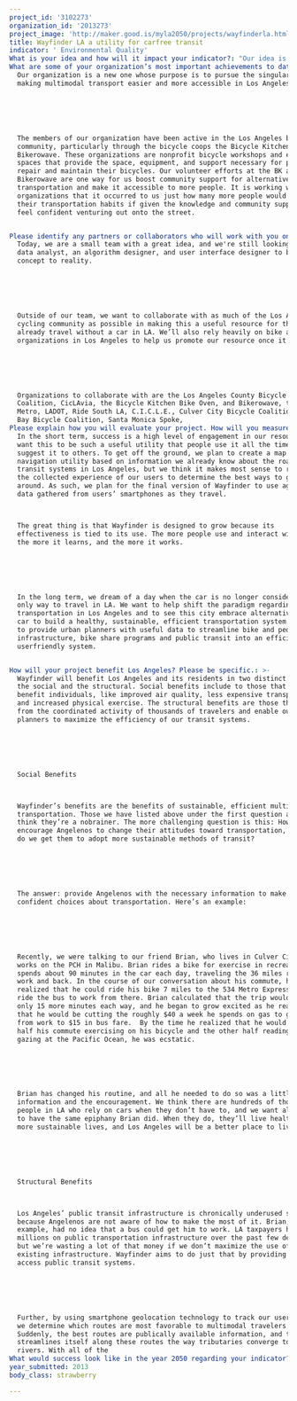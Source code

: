 ```yaml
---
project_id: '3102273'
organization_id: '2013273'
project_image: 'http://maker.good.is/myla2050/projects/wayfinderla.html'
title: Wayfinder LA a utility for carfree transit
indicator: ' Environmental Quality'
What is your idea and how will it impact your indicator?: "Our idea is a mapping and navigation tool designed for carfree transportation in Los Angeles. It will use road quality, public transit, and crowdsourced geolocation data to suggest routes of travel using the three main alternatives to car travel: walking, biking, and public transit.\n\n\n\n\n\nWalking, biking, and public transit are superior to car travel because they pollute little, alleviate traffic congestion and infrastructure decay, promote health through exercise, and grant mobility to a very broad segment of the population. Yet, 80% of commuters travel by car in Los Angeles because they feel the public transportation system is inadequate and slow and the prospect of alternative transportation is intimidating or too complicated to undertake. Our goal is to remove those unknowns to make alternative modes transportation more accessible to people than it is now. \n\n\n\n\n\nWayfinder relates directly to four LA2050 indicators because it promotes carfree transportation, whose list of benefits is long and diverse. Wayfinder’s indicators are Environmental Quality, Health, Social Connectedness, and Income & Employment. Here’s why:\n\n\n\n\n\nEnvironmental Quality\n\n\n*\tWalking, biking, and public transportation omit drastically fewer polluting gases than cars do, which improves our air quality.\n\n\n*\tMaking alternative transportation more accessible to young people gives them better access to parks, which are instrumental to children’s wellbeing but are few and far between in Los Angeles. \n\n\n\n\n\nHealth\n\n\n*\tWalking and biking are physical activities that promote health through exercise. This is especially important for children, who are 10% as likely to become obese if they are physically active than if they are not.\n\n\n\n\n\nSocial Connectedness\n\n\n*\tPedestrians, cyclists, and public transit riders interact with Los Angeles and the people who live here far more than the driver that enters the freeway time warp and is spit out at the destination. This daily interaction with the community tightens the social web and increases trust and social engagement, which encourage political involvement and volunteerism.\n\n\n\n\n\nIncome & Employment\n\n\n*\tDriving is expensive, and the burden of that expense falls most heavily on the poor. Gas costs can eat up as much as 10% of a low income family’s earnings, to say nothing of the other costs associated with driving a car. Walking, biking, and public transit are consistently less expensive than driving. \n\n\n"
What are some of your organization’s most important achievements to date?: >+
  Our organization is a new one whose purpose is to pursue the singular goal of
  making multimodal transport easier and more accessible in Los Angeles. 






  The members of our organization have been active in the Los Angeles bike
  community, particularly through the bicycle coops the Bicycle Kitchen and the
  Bikerowave. These organizations are nonprofit bicycle workshops and education
  spaces that provide the space, equipment, and support necessary for people to
  repair and maintain their bicycles. Our volunteer efforts at the BK and
  Bikerowave are one way for us boost community support for alternative
  transportation and make it accessible to more people. It is working with these
  organizations that it occurred to us just how many more people would change
  their transportation habits if given the knowledge and community support to
  feel confident venturing out onto the street. 


Please identify any partners or collaborators who will work with you on this project.: >-
  Today, we are a small team with a great idea, and we're still looking for a
  data analyst, an algorithm designer, and user interface designer to bring our
  concept to reality. 






  Outside of our team, we want to collaborate with as much of the Los Angeles
  cycling community as possible in making this a useful resource for those who
  already travel without a car in LA. We’ll also rely heavily on bike advocacy
  organizations in Los Angeles to help us promote our resource once it’s built. 






  Organizations to collaborate with are the Los Angeles County Bicycle
  Coalition, CicLAvia, the Bicycle Kitchen Bike Oven, and Bikerowave, the LA
  Metro, LADOT, Ride South LA, C.I.C.L.E., Culver City Bicycle Coalition, South
  Bay Bicycle Coalition, Santa Monica Spoke,
Please explain how you will evaluate your project. How will you measure success?: >+
  In the short term, success is a high level of engagement in our resource. We
  want this to be such a useful utility that people use it all the time and
  suggest it to others. To get off the ground, we plan to create a map and
  navigation utility based on information we already know about the roads and
  transit systems in Los Angeles, but we think it makes most sense to rely on
  the collected experience of our users to determine the best ways to get
  around. As such, we plan for the final version of Wayfinder to use aggregated
  data gathered from users’ smartphones as they travel. 



  The great thing is that Wayfinder is designed to grow because its
  effectiveness is tied to its use. The more people use and interact with it,
  the more it learns, and the more it works. 






  In the long term, we dream of a day when the car is no longer considered the
  only way to travel in LA. We want to help shift the paradigm regarding
  transportation in Los Angeles and to see this city embrace alternatives to the
  car to build a healthy, sustainable, efficient transportation system. We want
  to provide urban planners with useful data to streamline bike and pedestrian
  infrastructure, bike share programs and public transit into an efficient and
  userfriendly system. 


How will your project benefit Los Angeles? Please be specific.: >-
  Wayfinder will benefit Los Angeles and its residents in two distinct realms:
  the social and the structural. Social benefits include to those that directly
  benefit individuals, like improved air quality, less expensive transportation,
  and increased physical exercise. The structural benefits are those that result
  from the coordinated activity of thousands of travelers and enable our urban
  planners to maximize the efficiency of our transit systems.






  Social Benefits



  Wayfinder’s benefits are the benefits of sustainable, efficient multimodal
  transportation. Those we have listed above under the first question and we
  think they’re a nobrainer. The more challenging question is this: How do we
  encourage Angelenos to change their attitudes toward transportation, and how
  do we get them to adopt more sustainable methods of transit?






  The answer: provide Angelenos with the necessary information to make smart,
  confident choices about transportation. Here’s an example:






  Recently, we were talking to our friend Brian, who lives in Culver City and
  works on the PCH in Malibu. Brian rides a bike for exercise in recreation, but
  spends about 90 minutes in the car each day, traveling the 36 miles round trip
  work and back. In the course of our conversation about his commute, he
  realized that he could ride his bike 7 miles to the 534 Metro Express stop and
  ride the bus to work from there. Brian calculated that the trip would take
  only 15 more minutes each way, and he began to grow excited as he realized
  that he would be cutting the roughly $40 a week he spends on gas to get to and
  from work to $15 in bus fare.  By the time he realized that he would now spend
  half his commute exercising on his bicycle and the other half reading or
  gazing at the Pacific Ocean, he was ecstatic. 






  Brian has changed his routine, and all he needed to do so was a little bit of
  information and the encouragement. We think there are hundreds of thousands of
  people in LA who rely on cars when they don’t have to, and we want all of them
  to have the same epiphany Brian did. When they do, they’ll live healthier,
  more sustainable lives, and Los Angeles will be a better place to live.






  Structural Benefits



  Los Angeles’ public transit infrastructure is chronically underused simply
  because Angelenos are not aware of how to make the most of it. Brian, for
  example, had no idea that a bus could get him to work. LA taxpayers have spent
  millions on public transportation infrastructure over the past few decades,
  but we’re wasting a lot of that money if we don’t maximize the use of our
  existing infrastructure. Wayfinder aims to do just that by providing paths to
  access public transit systems.






  Further, by using smartphone geolocation technology to track our user’s trips,
  we determine which routes are most favorable to multimodal travelers.
  Suddenly, the best routes are publically available information, and transit
  streamlines itself along these routes the way tributaries converge to form
  rivers. With all of the 
What would success look like in the year 2050 regarding your indicator?: "We think we can help make noticeable change in the four indicator categories mentioned in question 1. \n\n\n\n\n\nEnvironmental Quality\n\n\n*\tFederal and state emissions regulations have drastically improved air quality in the past 40 years. By 2050, we want to see at least the same amount of improvement thanks further emissions reduction initiatives and alternative transport initiatives\n\n\n*\tWe also want to see mobility for low income and young citizens drastically improves so everybody has better access to parks and green spaces. \n\n\n\n\n\nHealth\n\n\n*\tSuccess in this indicator is a precipitous drop in obesity rates. Obesity is caused by a number of factors, but we’re excited to do our part by encouraging active lifestyles. \n\n\n\n\n\nSocial Connectedness\n\n\n*\tRates of volunteerism and voter turnout rely heavily on citizen’s perceived connectedness to their community. By bringing people out of enclosed cars and freeways and into the city in which they live, we think we can build a city that’s more engaged and more connected.\n\n\n\n\n\nIncome & Employment\n\n\n*\tFor us, success in this indicator category means decreasing the overall cost of transit for low income people so they can direct the money toward more useful pursuits like education, healthcare, and nutrition.  \n\n\n"
year_submitted: 2013
body_class: strawberry

---
```


